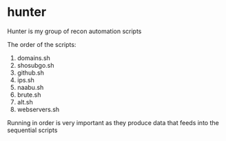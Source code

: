 # hunter

Hunter is my group of recon automation scripts

The order of the scripts:

1. domains.sh
2. shosubgo.sh
3. github.sh
4. ips.sh
5. naabu.sh
6. brute.sh
7. alt.sh
8. webservers.sh

Running in order is very important as they produce data that feeds into the sequential scripts
